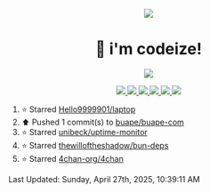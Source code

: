 <p align="center">
    <img src="https://avatars.githubusercontent.com/u/63158950?s=400&u=dd76c829ae30921e131dcbe7c830dc368e2d6e8a&v=4" />
</p>

<h1 align="center">
    👋 i'm codeize!
</h1>

<p align="center">
  <a href="https://skillicons.dev">
    <img align="center" src="https://skillicons.dev/icons?i=discord,bots,ts,nodejs,mysql,postgresql,react,nextjs,tailwindcss" />
  </a>
</p>

<p align="center">
  <a href="https://discord.com/users/668423998777982997">
    <img src="https://nocache.advaith.workers.dev?url=https://img.shields.io/endpoint?url=https://dev.discordprofiles.me/api/badge/status/668423998777982997?simple=true" />
    <img src="https://nocache.advaith.workers.dev?url=https://img.shields.io/endpoint?url=https://dev.discordprofiles.me/api/badge/vscode/668423998777982997" />
    <img src="https://nocache.advaith.workers.dev?url=https://img.shields.io/endpoint?url=https://dev.discordprofiles.me/api/badge/playing/668423998777982997" />
    <img src="https://nocache.advaith.workers.dev?url=https://img.shields.io/endpoint?url=https://dev.discordprofiles.me/api/badge/spotify/668423998777982997" />
    <img src="https://komarev.com/ghpvc/?username=codeize" />
    <img src="https://hits.link/hits?url=https%3A%2F%2Fgithub.com%2FCodeize" />
  </a>
</p>

<!--RECENT_ACTIVITY:start-->
1. ⭐ Starred [Hello9999901/laptop](https://github.com/Hello9999901/laptop)<br>
2. ⬆️ Pushed 1 commit(s) to [buape/buape-com](https://github.com/buape/buape-com)<br>
3. ⭐ Starred [unibeck/uptime-monitor](https://github.com/unibeck/uptime-monitor)<br>
4. ⭐ Starred [thewilloftheshadow/bun-deps](https://github.com/thewilloftheshadow/bun-deps)<br>
5. ⭐ Starred [4chan-org/4chan](https://github.com/4chan-org/4chan)<br>
<!--RECENT_ACTIVITY:end-->

<!--RECENT_ACTIVITY:last_update-->
Last Updated: Sunday, April 27th, 2025, 10:39:11 AM
<!--RECENT_ACTIVITY:last_update_end-->
